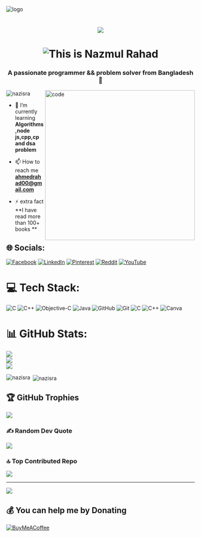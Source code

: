 ![logo](https://github.com/Nazisra/Nazisra/blob/main/lastgithub.gif)
</h1>
</h1>
<h1 align="center">
    <img src="https://readme-typing-svg.herokuapp.com/?font=Righteous&size=100&center=true&vCenter=true&width=100&height=100&duration=5&lines=Hi;" />
<h1 align="center">
    <img src="https://readme-typing-svg.herokuapp.com/?font=Righteous&size=35&center=true&vCenter=true&width=500&height=70&duration=4000&lines=This+is+Nazmul+Rahad;" alt="This is Nazmul Rahad">
</h1>


<h3 align="center">A passionate programmer && problem solver from Bangladesh 🔗</h3>
<img align="right" alt="code"width="400"src="https://gifdb.com/images/thumbnail/animated-man-computer-coding-nae6mec378lsg1i3.webp"

<p align="left"> <img src="https://komarev.com/ghpvc/?username=nazisra&label=Profile%20views&color=0e75b6&style=flat" alt="nazisra" /> </p>

- 🌱 I’m currently learning **Algorithms,node js,cpp,cp and dsa problem**

- 📫 How to reach me **ahmedrahad00@gmail.com**

- ⚡ extra fact **I have read more than 100+ books **




## 🌐 Socials:
[![Facebook](https://img.shields.io/badge/Facebook-%231877F2.svg?logo=Facebook&logoColor=white)](https://facebook.com/https://www.facebook.com/nazisra/) [![LinkedIn](https://img.shields.io/badge/LinkedIn-%230077B5.svg?logo=linkedin&logoColor=white)](https://linkedin.com/in/https://www.linkedin.com/in/md-nazmul-islam-6211a71b5/) [![Pinterest](https://img.shields.io/badge/Pinterest-%23E60023.svg?logo=Pinterest&logoColor=white)](https://pinterest.com/https://pin.it/6DK2UzPCz) [![Reddit](https://img.shields.io/badge/Reddit-%23FF4500.svg?logo=Reddit&logoColor=white)](https://reddit.com/user/nazisra00) [![YouTube](https://img.shields.io/badge/YouTube-%23FF0000.svg?logo=YouTube&logoColor=white)](https://youtube.com/@https://www.youtube.com/@Voidnazisra1183) 

# 💻 Tech Stack:
![C](https://img.shields.io/badge/c-%2300599C.svg?style=plastic&logo=c&logoColor=white) ![C++](https://img.shields.io/badge/c++-%2300599C.svg?style=plastic&logo=c%2B%2B&logoColor=white) ![Objective-C](https://img.shields.io/badge/OBJECTIVE--C-%233A95E3.svg?style=plastic&logo=apple&logoColor=white) ![Java](https://img.shields.io/badge/java-%23ED8B00.svg?style=plastic&logo=openjdk&logoColor=white) ![GitHub](https://img.shields.io/badge/github-%23121011.svg?style=plastic&logo=github&logoColor=white) ![Git](https://img.shields.io/badge/git-%23F05033.svg?style=plastic&logo=git&logoColor=white) ![C](https://img.shields.io/badge/c-%2300599C.svg?style=plastic&logo=c&logoColor=white) ![C++](https://img.shields.io/badge/c++-%2300599C.svg?style=plastic&logo=c%2B%2B&logoColor=white) ![Canva](https://img.shields.io/badge/Canva-%2300C4CC.svg?style=plastic&logo=Canva&logoColor=white)

# 📊 GitHub Stats:
![](https://github-readme-stats.vercel.app/api?username=Nazisra&theme=moltack&hide_border=false&include_all_commits=true&count_private=true)<br/>
![](https://github-readme-streak-stats.herokuapp.com/?user=Nazisra&theme=moltack&hide_border=false)<br/>
![](https://github-readme-stats.vercel.app/api/top-langs/?username=Nazisra&theme=moltack&hide_border=false&include_all_commits=true&count_private=true&layout=compact)


<p><img align="left" src="https://github-readme-stats.vercel.app/api/top-langs?username=nazisra&show_icons=true&locale=en&layout=compact" alt="nazisra" /></p>

<p>&nbsp;<img align="center" src="https://github-readme-stats.vercel.app/api?username=nazisra&show_icons=true&locale=en" alt="nazisra" /></p>


## 🏆 GitHub Trophies
![](https://github-profile-trophy.vercel.app/?username=Nazisra&theme=calm_pink&no-frame=false&no-bg=false&margin-w=4)

### ✍️ Random Dev Quote
![](https://quotes-github-readme.vercel.app/api?type=horizontal&theme=radical)

### 🔝 Top Contributed Repo
![](https://github-contributor-stats.vercel.app/api?username=Nazisra&limit=5&theme=blue_navy&combine_all_yearly_contributions=true)

---
[![](https://visitcount.itsvg.in/api?id=Nazisra&icon=6&color=6)](https://visitcount.itsvg.in)

  ## 💰 You can help me by Donating
  [![BuyMeACoffee](https://img.shields.io/badge/Buy%20Me%20a%20Coffee-ffdd00?style=for-the-badge&logo=buy-me-a-coffee&logoColor=black)](https://buymeacoffee.com/Nazisra) 

  
<!-- Proudly created with GPRM ( https://gprm.itsvg.in ) -->
  
<!-- Proudly created with GPRM ( https://gprm.itsvg.in ) -->



